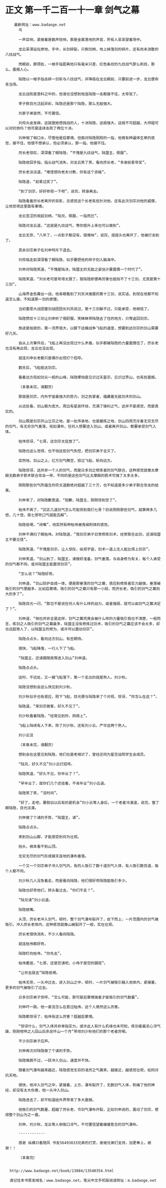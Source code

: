 # 正文 第一千二百一十一章 剑气之幕
        最新网址：www.badaoge.net
          乓
      
          一声巨响，紧接着是数声轻响，那是金属落地的声音，所有人呆呆望着场中。
      
          龙云呆滞站在原地，手中，长剑碎裂，只剩剑柄，地上掉落剑的碎片，还有尚未消散的八纹战气。
      
          而眼前，脖颈处，一根手指距离他只有毫米只差，红色条纹的九纹战气那么刺目，那么，震撼人心。
      
          陆隐以一根手指击碎一剑斩与八纹战气，并降临在龙云眼前，只要前进一步，龙云便命丧当场。
      
          龙云战败是意料之中的，但谁也没想到他连陆隐一击都接不住，太夸张了。
      
          李子默目光泛起异彩，陆隐还是那个陆隐，那么无敌强大。
      
          刘家子弟骇然，不可置信。
      
          刘伶头皮发麻，这就是她想挑战的人，十决陆隐，这般强大，这般不可超越，大师姐可以对抗他吗？他可是连续击败了两位十决。
      
          刘申咽了咽口水，尽管他是启蒙境，但面对陆隐刚刚的一指，他竟有种遍体生寒的感觉，接不住，他很不想承认，但必须承认，那一指，他接不住。
      
          厉长老惊叹，深深看了眼陆隐，“不愧是九纹战气，陆盟主，佩服”。
      
          陆隐收回手指，指尖战气消失，对龙云笑了笑，看向厉长老，“多谢前辈夸奖”。
      
          厉长老淡淡道，“难怪想向老夫讨教，你有这个资格”。
      
          陆隐道，“前辈过奖了”。
      
          “到了剑宗，好好参观一下吧”，说完，转身离去。
      
          陆隐看着厉长老离开的背影，总感觉这个长老有些针对他，还有此次剑宗对他的威慑，让他觉得这里面有事情。
      
          龙云苦涩的收起剑柄，“陆兄，佩服，一指而已”。
      
          陆隐对龙云道，“这就是九纹战气，等你提升上来也可以做到”。
      
          龙云无奈，“八年了，一点影子都没有，很难呐”，说完，摇摇头也离开了，他被打击到了。
      
          其余剑宗弟子在刘申呵斥下退去。
      
          刘伶临走前深深看了眼陆隐，似乎要把他的样子刻入脑海中。
      
          刘申对陆隐笑道，“不愧是陆决，陆盟主的无敌之姿估计要震慑一个时代了”。
      
          陆隐笑道，“刘长老可是夸得太狠了，我陆隐即便再厉害也抵挡不了十三剑，尤其是第十三剑”。
      
          山海界金色幕台一战，他亲眼看到了刘天沐施展的第十三剑，说实话，到现在他都不知道怎么接，不知道那一剑的原理。
      
          当初雷恩大战团雷剑战团团长刘凤说过，第十三剑躲不过，只能承受，他相信了。
      
          陆隐赞叹十三剑让刘申听了很舒服，笑眯眯带陆隐去了住的地方，只等返回剑宗。
      
          旅途是枯寂的，第一流界很大，以脚下这艘战争飞船的速度，想要到达剑宗的剑山需要好几天。
      
          自从上次事件后，飞船上再没出现过什么矛盾，似乎都被陆隐的力量震慑住了，厉长老也没有再出现，龙云也没出现。
      
          就连刘申长老都只是偶尔出现打个招呼。
      
          数天后，飞船抵达剑宗。
      
          看着远方宛如剑尖一般的山峰，陆隐哪怕是见识过天星宗，见识过界山，也有些震撼。
      
          （本章未完，请翻页）
      
          那就是剑宗，内外宇宙最强大的势力，剑之执掌者，蕴藏着无敌剑术的剑山。
      
          从远处看，剑山极为庞大，周边有星辰环绕，充满了锋利之气，这并不是感觉，而是真实的。
      
          剑山既是剑宗开山立宗之地，是一处传承地，也是磨炼之地，剑山四周充斥着无穷无尽的剑气，有无穷剑气垂落，宛如瀑布，任何人想要进入剑山，或者离开剑山，都要承受剑气入体。
      
          枯伟惊讶，“七哥，这剑宗太狂放了”。
      
          陆隐也这么觉得，也不怕这些剑气失控，把剑宗弟子全灭了。
      
          突然地，剑山之上，亿万剑气腾空，掠过飞船，斩向远方。
      
          陆隐惊讶，这并非一个人的剑气，而是众多剑之修炼者的剑气联合，这种感觉就像太摩殿无数弟子箭术联合攻击一样，不同的是这些剑气比太摩殿的箭术可强了太多太多。
      
          刚刚那些剑气所蕴含的符文道数绝对超越了三十万，也不知道是多少弟子联合攻击的结果。
      
          刘申来了，对陆隐歉意道，“抱歉，陆盟主，刚刚惊到您了”。
      
          枯伟不爽了，“区区几道剑气怎么可能惊到我们七哥？别说刚刚那些剑气，就算再多几倍，几十倍，我七哥吹口气就能瓦解”。
      
          陆隐低喝，“闭嘴”，他突然有种枯伟被鬼侯附体的感觉。
      
          刘申不满扫了眼枯伟，对陆隐道，“我剑宗弟子日常修炼剑术，经常联合出剑，还请陆盟主不要见怪”。
      
          陆隐笑道，“不愧是剑宗，让人惊叹，纵观宇宙，剑术一道上无人能比得上剑宗”。
      
          刘申笑道，“剑山到了，陆盟主，请做好准备，剑气垂落，与自身修为有关，每个人承受的剑气都不同，或许陆盟主能震惊剑宗”。
      
          “怎么说？”陆隐好奇。
      
          刘申道，“剑山防护自成一体，便是那垂落的剑气之幕，感应到修炼者实力越强，垂落被吸引的剑气便越多，比如启蒙境，吸引的剑气之幕只有那一小段，而厉长老，吸引的剑气之幕则大的多了”。
      
          陆隐目光一闪，“那岂不是说任何人有什么样的战力，或者强弱，就可以由剑气之幕决定了？”。
      
          刘申道，“倒也并非全是这样，剑气之幕究竟会被什么样的力量吸引我也不清楚，一般而言，练剑之人吸引的剑气之幕最多，陆盟主没有修炼过剑术，吸引的剑气之幕应该不会太多，却也远超常人了，以陆盟主的修为，或许可以震动剑宗”。
      
          陆隐点点头，看向远方剑山，有些期待。
      
          很快，飞船降落，一行人下了飞船。
      
          “陆盟主，还请跟随我等进入剑山”刘申道。
      
          陆隐点点头。
      
          这时，不远处，又一艘飞船落下，第一个走出的就是熟人，刘少秋。
      
          陆隐没想到会这么快见到刘少秋。
      
          刘少秋似乎也有感应，刚下飞船，目光便与陆隐来了个对视，惊讶，“你怎么在这？”。
      
          陆隐道，“来剑宗做客，好久不见了”。
      
          刘少秋看着陆隐，“经常见到你，网络上”。
      
          飞船上陆续有人下来，除了刘少秋，还有刘小云，严华这两个熟人。
      
          刘小云没
      
          （本章未完，请翻页）
      
          想到会在这里见到陆隐，他们也是老相识了，曾经还同为星空战院学生会成员。
      
          “陆兄，好久不见”刘小云打招呼。
      
          陆隐笑道，“好久不见，你毕业了？”。
      
          “早毕业了，就你们几个还挂着，不肯毕业”刘小云道。
      
          陆隐笑了笑，“没时间”。
      
          “好了，走吧，要叙旧以后有的是机会”刘小云等人身后，一个老者冷漠道，说完，瞥了眼陆隐，目光淡漠。
      
          刘申做了个请的手势，“陆盟主，请”。
      
          陆隐点点头。
      
          来到剑山山脚，才能感受到何为壮观。
      
          抬头，根本看不到山顶。
      
          无穷无尽的剑气形成接天连地的瀑布垂落。
      
          一个又一个剑宗弟子冲入剑气内，有的人吸引了数十道剑气入体，有人吸引数百道，每个人都不同。
      
          刘少秋几人没急着走，而是看向陆隐，他们很好奇陆隐能吸引多少。
      
          陆隐也好奇他们，转头看过去，“你们不走？”。
      
          “陆兄请”刘小云道。
      
          陆隐抿嘴。
      
          头顶，厉长老冲入剑气，顿时，整个剑气瀑布裂开了，自下而上，一片范围内的剑气被吸引，冲入厉长老体内，这种感觉就像山被裂开了一般，实在壮观。
      
          厉长老很快消失，不少人看向陆隐。
      
          就连枯伟都好奇。
      
          陆隐盯向枯伟，“你先去”。
      
          枯伟委屈，“七哥，还是您请吧，小伟子是您的跟班”。
      
          “让你去就去”陆隐低喝。
      
          枯伟无奈，一头冲过去，进入剑山之中，顿时，一片剑气被吸引融入他体内，紧接着，更多的剑气被吸引了过去。
      
          众多剑宗弟子惊呼，“怎么可能，那可是启蒙境强者才能吸引的剑气数量”。
      
          刘申吓一跳，他一直没怎么在意过枯伟，这个人竟然这么厉害。
      
          陆隐都惊讶了，枯伟有这么厉害？超越启蒙境。
      
          “惊讶什么，剑气入体并非单指实力，或许此人有什么机缘也未可知，练剑者最忌心浮气躁，刚刚喧哗之人回山后赤足环山一个月”带领刘少秋他们的那个老者厉喝。
      
          不少剑宗弟子应声。
      
          刘申再次对陆隐做了个请的手势。
      
          陆隐推脱不过，一跃冲入剑山，速度并不快。
      
          随着剑气瀑布越来越近，陆隐感觉无穷的凌厉之气袭来，越接近，越感觉壮观，如同对抗天地。
      
          很快，他冲入剑气之中，紧接着，上方，瀑布裂开了，无数剑气入体，刺痛了他的神经，却没有太大伤害，他一头冲入剑山。
      
          陆隐进去了，却不知道给外界带来了多大震撼。
      
          他吸引的剑气数量，超越了厉长老，令剑气瀑布开裂，正如刘申说的，震动了剑宗，使得整个剑山为之一震。
      
          刘申，刘少秋，龙云等人倒吸口凉气，不可置信望着缓缓愈合的剑气瀑布。
      
          ------------
      
          感谢 纵横只看随风 书友56493833兄弟的打赏，谢谢兄弟们支持，加更奉上，谢谢！！
      
          （本章完）
      
      
      http://www.badaoge.net/book/13084/13540354.html
      
      请记住本书首发域名：www.badaoge.net。笔尖中文手机版阅读网址：m.badaoge.net